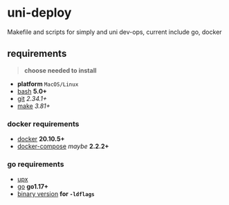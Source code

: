 # uni-deploy

Makefile and scripts for simply and uni dev-ops, current include go, docker

## requirements

>**choose needed to install**

- **platform** `MacOS/Linux`
- [bash](https://www.gnu.org/software/bash/) **5.0+**
- [git](https://git-scm.com/) _2.34.1+_
- [make](https://www.gnu.org/software/make/) _3.81+_

### docker requirements

- [docker](https://github.com/docker) **20.10.5+**
- [docker-compose](https://github.com/docker/compose) _maybe_ **2.2.2+**

### go requirements

- [upx](https://github.com/upx/upx)
- [go](https://github.com/golang/go) **go1.17+**
- [binary version](https://github.com/xwi88/version) **for `-ldflags`**
